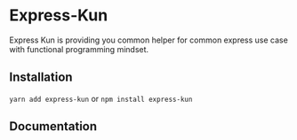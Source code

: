 # Express-Kun

Express Kun is providing you common helper for common express use case with functional programming mindset.

## Installation

`yarn add express-kun`
or
`npm install express-kun`

## Documentation
